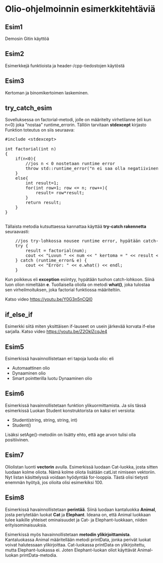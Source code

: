 # Olio-ohjelmoinnin esimerkkitehtäviä

## Esim1

Demosin Gitin käyttöä

## Esim2

Esimerkkejä funktioista ja header-/cpp-tiedostojen käytöstä

## Esim3

Kertoman ja binomikertoimen laskeminen. 

## try_catch_esim

Sovelluksessa on factorial-metodi, jolle on määritelty virhetilanne (eli kun n<0) joka "nostaa" runtime_errorin. 
Tällöin tarvitaan <b>stdexcept</b> kirjasto
Funktion toteutus on siis seuraava:
<pre>
#include &lt;stdexcept&gt;

int factorial(int n)
{
    if(n<0){
        //jos n < 0 nostetaan runtime error
        throw std::runtime_error("n ei saa olla negatiivinen.");
    }
    else{
        int result=1;
        for(int row=1; row <= n; row++){
            result= row*result;
        }
        return result;
    }
}

</pre>
Tällaista metodia kutsuttaessa kannattaa käyttää <b>try-catch rakennetta</b> seuraavasti:
<pre>
    //jos try-lohkossa nousee runtime error, hypätään catch-lohkoon
    try {
        result = factorial(num);
        cout << "Luvun " << num << " kertoma = " << result << endl;
    } catch (runtime_error& e) {
        cout << "Error: " << e.what() << endl;
    }
</pre>

Kun poikkeus eli **exception** esiintyy, hypätään tuohon catch-lohkoon. Siinä luon olion nimeltään **e**.
Tuollaisella oliolla on metodi **what()**, joka tulostaa sen virheilmoituksen, joka factorial funktiossa määriteltiin.

Katso video https://youtu.be/Y0G3n5nCQI0

## if_else_if

Esimerkki siitä miten yksittäisen if-lauseet on usein järkevää korvata if-else sarjalla.
Katso video https://youtu.be/Z2OklZcqJe4

## Esim5

Esimerkissä havainnollistetaan eri tapoja luoda olio: eli 
<ul>
<li>Automaattinen olio</li>
<li>Dynaaminen olio</li>
<li>Smart pointterilla luotu Dynaaminen olio</li>
</ul>

## Esim6

Esimerkissä havainnollistetaan funktion ylikuormittamista. Ja siis tässä esimerkissä Luokan Student konstruktorista on kaksi eri versiota:
<ul>
<li>Student(string, string, string, int)</li>
<li>Student()</li>
</ul>
Lisäksi setAge()-metodiin on lisätty ehto, että age arvon tulisi olla positiivinen.

## Esim7

Oliolistan luonti **vectorin** avulla. Esimerkissä luodaan Cat-luokka, josta sitten luodaan kolme oliota.
Nämä kolme oliota lisätään catList nimiseen vektoriin. Nyt listan käsittelyssä voidaan hyödyntää for-looppia.
Tästä olisi tietysti enemmän hyötyä, jos olioita olisi esimerkiksi 100.

## Esim8

Esimerkissä havainnollistetaan **perintää**. Siinä luodaan kantaluokka **Animal**, josta periytetään luokat **Cat** ja **Elephant**.
Ideana on, että Animal luokkaan tulee kaikille yhteiset ominaisuudet ja Cat- ja Elephant-luokkaan, niiden erityisominaisuuksia.

Esimerkissä myös havainnollistetaan **metodin ylikirjoittamista**. Kantaluokassa Animal määritellään metodi printData, jonka perivät luokat voivat halutessaan ylikirjoittaa. Cat-luokassa printData on ylikirjoitettu, mutta Elephant-luokassa ei. Joten Elephant-luokan oliot käyttävät Animal-luokan printData-metodia.